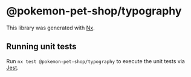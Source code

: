 # @pokemon-pet-shop/typography

This library was generated with [Nx](https://nx.dev).

## Running unit tests

Run `nx test @pokemon-pet-shop/typography` to execute the unit tests via [Jest](https://jestjs.io).
